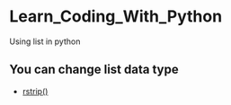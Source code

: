 # Learn_Coding_With_Python
Using list in python
## You can change list data type 
* [ rstrip()](https://www.w3schools.com/python/trypython.asp?filename=demo_ref_string_rstrip)

